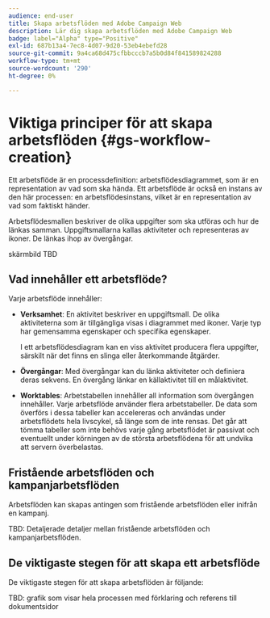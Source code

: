 ```yaml
---
audience: end-user
title: Skapa arbetsflöden med Adobe Campaign Web
description: Lär dig skapa arbetsflöden med Adobe Campaign Web
badge: label="Alpha" type="Positive"
exl-id: 687b13a4-7ec8-4d07-9d20-53eb4ebefd28
source-git-commit: 9a4ca68d475cfbbcccb7a5b0d84f841589824288
workflow-type: tm+mt
source-wordcount: '290'
ht-degree: 0%

---
```



# Viktiga principer för att skapa arbetsflöden {#gs-workflow-creation}

Ett arbetsflöde är en processdefinition: arbetsflödesdiagrammet, som är en representation av vad som ska hända. Ett arbetsflöde är också en instans av den här processen: en arbetsflödesinstans, vilket är en representation av vad som faktiskt händer.

Arbetsflödesmallen beskriver de olika uppgifter som ska utföras och hur de länkas samman. Uppgiftsmallarna kallas aktiviteter och representeras av ikoner. De länkas ihop av övergångar.

skärmbild TBD

## Vad innehåller ett arbetsflöde?

Varje arbetsflöde innehåller:

* **Verksamhet**: En aktivitet beskriver en uppgiftsmall. De olika aktiviteterna som är tillgängliga visas i diagrammet med ikoner. Varje typ har gemensamma egenskaper och specifika egenskaper.

   I ett arbetsflödesdiagram kan en viss aktivitet producera flera uppgifter, särskilt när det finns en slinga eller återkommande åtgärder.

* **Övergångar**: Med övergångar kan du länka aktiviteter och definiera deras sekvens. En övergång länkar en källaktivitet till en målaktivitet.

* **Worktables**: Arbetstabellen innehåller all information som övergången innehåller. Varje arbetsflöde använder flera arbetstabeller. De data som överförs i dessa tabeller kan accelereras och användas under arbetsflödets hela livscykel, så länge som de inte rensas. Det går att tömma tabeller som inte behövs varje gång arbetsflödet är passivat och eventuellt under körningen av de största arbetsflödena för att undvika att servern överbelastas.

## Fristående arbetsflöden och kampanjarbetsflöden

Arbetsflöden kan skapas antingen som fristående arbetsflöden eller inifrån en kampanj.

TBD: Detaljerade detaljer mellan fristående arbetsflöden och kampanjarbetsflöden.

## De viktigaste stegen för att skapa ett arbetsflöde

De viktigaste stegen för att skapa arbetsflöden är följande:

TBD: grafik som visar hela processen med förklaring och referens till dokumentsidor